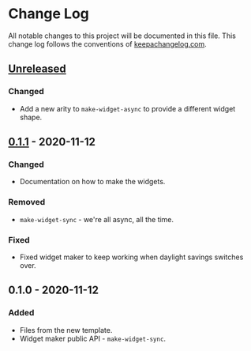 # Change Log
All notable changes to this project will be documented in this file. This change log follows the conventions of [keepachangelog.com](http://keepachangelog.com/).

## [Unreleased]
### Changed
- Add a new arity to `make-widget-async` to provide a different widget shape.

## [0.1.1] - 2020-11-12
### Changed
- Documentation on how to make the widgets.

### Removed
- `make-widget-sync` - we're all async, all the time.

### Fixed
- Fixed widget maker to keep working when daylight savings switches over.

## 0.1.0 - 2020-11-12
### Added
- Files from the new template.
- Widget maker public API - `make-widget-sync`.

[Unreleased]: https://github.com/your-name/workable-leankit/compare/0.1.1...HEAD
[0.1.1]: https://github.com/your-name/workable-leankit/compare/0.1.0...0.1.1

